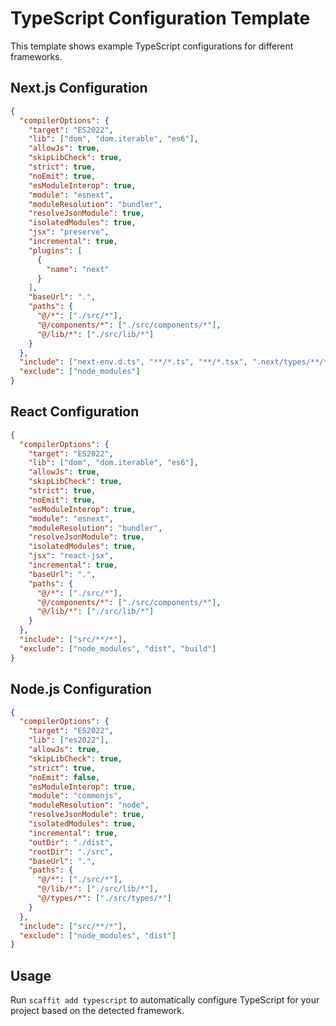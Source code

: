 # TypeScript Configuration Template

This template shows example TypeScript configurations for different frameworks.

## Next.js Configuration

```json
{
  "compilerOptions": {
    "target": "ES2022",
    "lib": ["dom", "dom.iterable", "es6"],
    "allowJs": true,
    "skipLibCheck": true,
    "strict": true,
    "noEmit": true,
    "esModuleInterop": true,
    "module": "esnext",
    "moduleResolution": "bundler",
    "resolveJsonModule": true,
    "isolatedModules": true,
    "jsx": "preserve",
    "incremental": true,
    "plugins": [
      {
        "name": "next"
      }
    ],
    "baseUrl": ".",
    "paths": {
      "@/*": ["./src/*"],
      "@/components/*": ["./src/components/*"],
      "@/lib/*": ["./src/lib/*"]
    }
  },
  "include": ["next-env.d.ts", "**/*.ts", "**/*.tsx", ".next/types/**/*.ts"],
  "exclude": ["node_modules"]
}
```

## React Configuration

```json
{
  "compilerOptions": {
    "target": "ES2022",
    "lib": ["dom", "dom.iterable", "es6"],
    "allowJs": true,
    "skipLibCheck": true,
    "strict": true,
    "noEmit": true,
    "esModuleInterop": true,
    "module": "esnext",
    "moduleResolution": "bundler",
    "resolveJsonModule": true,
    "isolatedModules": true,
    "jsx": "react-jsx",
    "incremental": true,
    "baseUrl": ".",
    "paths": {
      "@/*": ["./src/*"],
      "@/components/*": ["./src/components/*"],
      "@/lib/*": ["./src/lib/*"]
    }
  },
  "include": ["src/**/*"],
  "exclude": ["node_modules", "dist", "build"]
}
```

## Node.js Configuration

```json
{
  "compilerOptions": {
    "target": "ES2022",
    "lib": ["es2022"],
    "allowJs": true,
    "skipLibCheck": true,
    "strict": true,
    "noEmit": false,
    "esModuleInterop": true,
    "module": "commonjs",
    "moduleResolution": "node",
    "resolveJsonModule": true,
    "isolatedModules": true,
    "incremental": true,
    "outDir": "./dist",
    "rootDir": "./src",
    "baseUrl": ".",
    "paths": {
      "@/*": ["./src/*"],
      "@/lib/*": ["./src/lib/*"],
      "@/types/*": ["./src/types/*"]
    }
  },
  "include": ["src/**/*"],
  "exclude": ["node_modules", "dist"]
}
```

## Usage

Run `scaffit add typescript` to automatically configure TypeScript for your project based on the detected framework.

